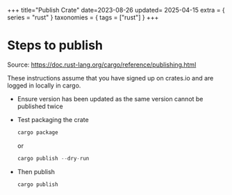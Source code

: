 +++
title="Publish Crate"
date=2023-08-26
updated= 2025-04-15
extra = { series = "rust" }
taxonomies = { tags = ["rust"] }
+++

# Steps to publish

Source: <https://doc.rust-lang.org/cargo/reference/publishing.html>

These instructions assume that you have signed up on crates.io and are logged in locally in cargo.

- Ensure version has been updated as the same version cannot be published twice
- Test packaging the crate
  ```rust
  cargo package
  ```

  or

  ```rust
  cargo publish --dry-run
  ```
- Then publish
  ```rust
  cargo publish
  ```
